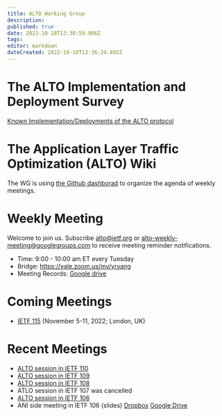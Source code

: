 ```yaml
---
title: ALTO Working Group
description: 
published: true
date: 2022-10-18T13:38:59.986Z
tags: 
editor: markdown
dateCreated: 2022-10-18T13:36:24.895Z
---
```


# The ALTO Implementation and Deployment Survey 

[Known Implementation/Deployments of the ALTO protocol](/en/group/ALTO/deployment)

# The Application Layer Traffic Optimization (ALTO) Wiki

The WG is using [the Github dashborad](https://github.com/orgs/ietf-wg-alto/projects/1/views/2) to organize the agenda of weekly meetings.

<!-- TODO: create the pages
[wiki:v0.5-recharter Draft re-charter (version 0.5 May 8 2021)]

[wiki:v0.4-recharter Draft re-charter (version 0.4 April 1 2021)]

[wiki:v0.3-recharter Draft re-charter (version 0.3 March 18 2021)]

[wiki:v0.2-recharter Draft re-charter (version 0.2, Feb 22 2021)]

[wiki:v0.1-recharter Draft re-charter (version 0.1, Feb 21 2014)]

[wiki:v0.0-recharter Draft re-charter (version 0.0, Feb 19 2014)]
-->

# Weekly Meeting

Welcome to join us. Subscribe [alto@ietf.org](https://www.ietf.org/mailman/listinfo/alto) or [alto-weekly-meeting@googlegroups.com](https://groups.google.com/forum/#!forum/alto-weekly-meeting) to receive meeting reminder notifications.

 * Time: 9:00 - 10:00 am ET every Tuesday
 * Bridge: https://yale.zoom.us/my/yryang
 * Meeting Records: [Google drive](https://drive.google.com/drive/folders/1Z845CZmkf9OMnHlVxkEfvbXcSfdm-Fbn?usp=sharing)
 

# Coming Meetings

* [IETF 115](https://www.ietf.org/how/meetings/115/) (November 5-11, 2022; London, UK)
 
# Recent Meetings

* [ALTO session in IETF 110](https://www.youtube.com/watch?v=fjBSODKtuLA)
* [ALTO session in IETF 109](https://www.youtube.com/watch?v=ldduoGYGqRg&t=6131s)
* [ALTO session in IETF 108](https://www.youtube.com/watch?v=0VGbj8IGxzw)
* ATLO session in IETF 107 was cancelled
* [ALTO session in IETF 106](https://www.youtube.com/watch?v=En64HisRFoQ)
* ANI side meeting in IETF 106 (slides) [Dropbox](https://www.dropbox.com/sh/8xamtujadex7idl/AAAujFZxfVZnpMVGNk3Yu5t5a?dl=0) [Google Drive](https://drive.google.com/open?id=1uhZ7ZHGtMjcGebBlC0SBavTMwECdqeIp)

<!-- TODO
== Past Meeting Notes, Slides and Audio Files ==

 * [https://datatracker.ietf.org/wg/alto/meetings/ IETF meetings in recent past 10 years]
 * [wiki:Ietf97 IETF97 (November 2016 - Seoul, Korea)]
 * [wiki:Ietf96 IETF96 (July 2016 - Berlin, Germany)]
 * [wiki:Ietf95 IETF95 (April 2016 - Buenos Aires,Argentina)]
 * [wiki:Ietf94 IETF94 (November 2015 - Yokohama, Japan)]
 * [wiki:Ietf93 IETF93 (July 2015 - Prague, Czech)]
 * [wiki:Ietf92 IETF92 (March 2015 - Dallas, USA)]
 * [wiki:Ietf91 IETF91 (November 2014 -Hawaii, USA)]
 * [wiki:Ietf90 IETF90 (July 2014 -Toronto, Canada)]
 * [wiki:Ietf89 IETF89 (March 2014 - London, UK)]
 * [wiki:Ietf88 IETF88 (November 2013 - Vancouver, Canada)]
 * [wiki:Ietf87 IETF87 (July 2013 - Berlin, Germany)]
 * [wiki:Ietf86 IETF86 (March 2013 - Orlando, USA)]
 * [wiki:Ietf85 IETF85 (November 2012 - Atlanta, USA)]
 * [wiki:Ietf84 IETF84 (July 2012 -Vancouver,Canada)]
 * [wiki:Ietf83 IETF83 (March 2012 - Paris, France)]
 * [wiki:Ietf82 IETF82 (November 2011 - Taipei, Taiwan)]
 * [wiki:Ietf81 IETF 81 (July 2011 - Quebec, Canada)]
 * [wiki:Ietf80 IETF 80 (March 2011 - Prague,Czech)]
 * [wiki:Ietf79 IETF 79 (November 2010 - Beijing, China)]
 * [wiki:Ietf78 IETF 78 (July 2010 - Maastricht, Netherlands)]
 * [wiki:Interim20100616 Virtual Interim Meeting, June 16, 2010]
 * [wiki:Ietf77 IETF 77 (March 2010 - Anaheim, CA)]
 * [wiki:Ietf76 IETF 76 (November 2009 - Hiroshima, Japan)]
 * [wiki:Ietf75 IETF 75 (July 2009 - Stockholm, Sweden)]
 * [wiki:Ietf74 IETF 74 (March 2009 - San Francisco, CA)]
 * [wiki:Ietf73 IETF 73 (November 2008 - Minneapolis, MN)]
-->